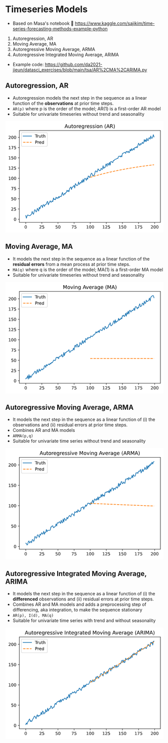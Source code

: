 
# Timeseries Models

- Based on Masa's notebook 👏 https://www.kaggle.com/sajikim/time-series-forecasting-methods-example-python
1. Autoregression, AR
2. Moving Average, MA
3. Autoregressive Moving Average, ARMA
4. Autoregressive Integrated Moving Average, ARIMA
- Example code: https://github.com/da2021-jieun/datasci_exercises/blob/main/tsa/AR%2CMA%2CARIMA.py


## Autoregression, AR
- Autoregression models the next step in the sequence as a linear function of the **observations** at prior time steps.
- `AR(p)` where p is the order of the model; AR(1) is a first-order AR model
- Suitable for univariate timeseries without trend and seasonality

![autoregression,AR_model](1_autoregression,AR_model.png)


## Moving Average, MA
- It models the next step in the sequence as a linear function of the **residual errors** from a mean process at prior time steps.
- `MA(q)` where q is the order of the model; MA(1) is a first-order MA model
- Suitable for univariate timeseries without trend and seasonality

![moving_average, MA_model](2_moving_average_model.png)


## Autoregressive Moving Average, ARMA
- It models the next step in the sequence as a linear function of (i) the observations and (ii) residual errors at prior time steps.
- Combines AR and MA models
- `ARMA(p,q)`
- Suitable for univariate time series without trend and seasonality

![ARMA_model](3_ARMA_model.png)


## Autoregressive Integrated Moving Average, ARIMA
- It models the next step in the sequence as a linear function of (i) the **differenced** observations and (ii) residual errors at prior time steps.
- Combines AR and MA models and adds a preprocessing step of differencing, aka integration, to make the sequence stationary
- `AR(p), I(d), MA(q)`
- Suitable for univariate time series with trend and without seasonality

![ARIMA_model](4_ARIMA_model.png)
